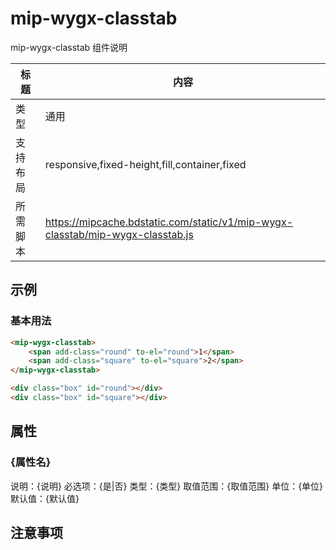 # mip-wygx-classtab

mip-wygx-classtab 组件说明

标题|内容
----|----
类型|通用
支持布局|responsive,fixed-height,fill,container,fixed
所需脚本|https://mipcache.bdstatic.com/static/v1/mip-wygx-classtab/mip-wygx-classtab.js

## 示例

### 基本用法
```html
<mip-wygx-classtab>
    <span add-class="round" to-el="round">1</span>
    <span add-class="square" to-el="square">2</span>
</mip-wygx-classtab>

<div class="box" id="round"></div>
<div class="box" id="square"></div>

```

## 属性

### {属性名}

说明：{说明}
必选项：{是|否}
类型：{类型}
取值范围：{取值范围}
单位：{单位}
默认值：{默认值}

## 注意事项

